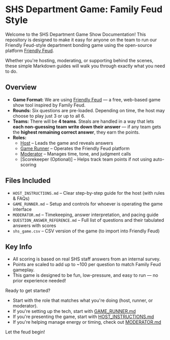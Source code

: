 # SHS Department Game: Family Feud Style

Welcome to the SHS Department Game Show Documentation! This repository is designed to make it easy for anyone on the team to run our Friendly Feud-style department bonding game using the open-source platform [Friendly Feud](https://www.famf.app/docs/en/help).

Whether you're hosting, moderating, or supporting behind the scenes, these simple Markdown guides will walk you through exactly what you need to do.

## Overview
- **Game Format:** We are using [Friendly Feud](https://www.famf.app) — a free, web-based game show tool inspired by Family Feud.
- **Rounds:** Six questions are pre-loaded. Depending on time, the host may choose to play just 3 or up to all 6.
- **Teams:** There will be **4 teams**. Steals are handled in a way that lets **each non-guessing team write down their answer** — if any team gets the **highest remaining correct answer**, they earn the points.
- **Roles:**
  - [Host](./HOST_INSTRUCTIONS.md) – Leads the game and reveals answers
  - [Game Runner](./GAME_RUNNER.md) – Operates the Friendly Feud platform
  - [Moderator](./MODERATOR.md) – Manages time, tone, and judgment calls
  - [Scorekeeper (Optional)] – Helps track team points if not using auto-scoring

## Files Included
- `HOST_INSTRUCTIONS.md` – Clear step-by-step guide for the host (with rules & FAQs)
- `GAME_RUNNER.md` – Setup and controls for whoever is operating the game interface
- `MODERATOR.md` – Timekeeping, answer interpretation, and pacing guide
- `QUESTION_ANSWER_REFERENCE.md` – Full list of questions and their tabulated answers with scores
- `shs_game.csv` – CSV version of the game (to import into Friendly Feud)

## Key Info
- All scoring is based on real SHS staff answers from an internal survey.
- Points are scaled to add up to ~100 per question to match Family Feud gameplay.
- This game is designed to be fun, low-pressure, and easy to run — no prior experience needed!

Ready to get started?
- Start with the role that matches what you're doing (host, runner, or moderator).
- If you're setting up the tech, start with [GAME_RUNNER.md](./GAME_RUNNER.md)
- If you're presenting the game, start with [HOST_INSTRUCTIONS.md](./HOST_INSTRUCTIONS.md)
- If you're helping manage energy or timing, check out [MODERATOR.md](./MODERATOR.md)

Let the feud begin!

